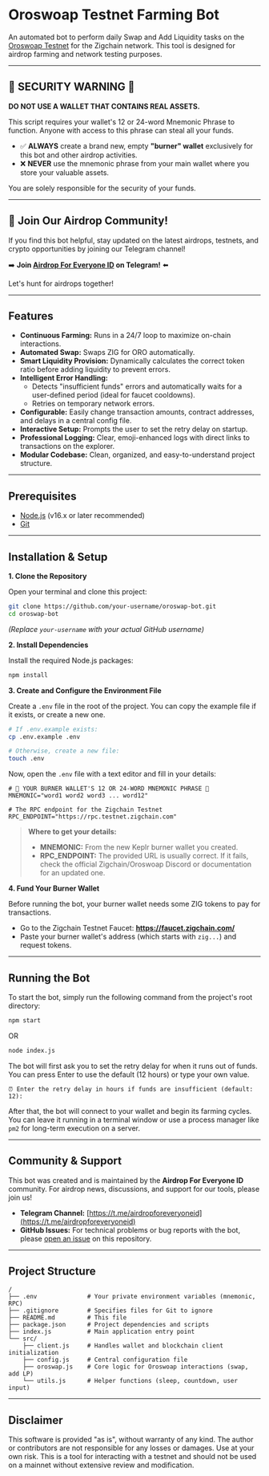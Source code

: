 # Oroswoap Testnet Farming Bot

An automated bot to perform daily Swap and Add Liquidity tasks on the [Oroswoap Testnet](https://testnet.oroswap.org/) for the Zigchain network. This tool is designed for airdrop farming and network testing purposes.

---

## 🚨 SECURITY WARNING 🚨

**DO NOT USE A WALLET THAT CONTAINS REAL ASSETS.**

This script requires your wallet's 12 or 24-word Mnemonic Phrase to function. Anyone with access to this phrase can steal all your funds.

- ✅ **ALWAYS** create a brand new, empty **"burner" wallet** exclusively for this bot and other airdrop activities.
- ❌ **NEVER** use the mnemonic phrase from your main wallet where you store your valuable assets.

You are solely responsible for the security of your funds.

---

## 🚀 Join Our Airdrop Community!

If you find this bot helpful, stay updated on the latest airdrops, testnets, and crypto opportunities by joining our Telegram channel!

➡️ **Join [Airdrop For Everyone ID](https://t.me/airdropforeveryoneid) on Telegram!** ⬅️

Let's hunt for airdrops together!

---

## Features

-   **Continuous Farming:** Runs in a 24/7 loop to maximize on-chain interactions.
-   **Automated Swap:** Swaps ZIG for ORO automatically.
-   **Smart Liquidity Provision:** Dynamically calculates the correct token ratio before adding liquidity to prevent errors.
-   **Intelligent Error Handling:**
    -   Detects "insufficient funds" errors and automatically waits for a user-defined period (ideal for faucet cooldowns).
    -   Retries on temporary network errors.
-   **Configurable:** Easily change transaction amounts, contract addresses, and delays in a central config file.
-   **Interactive Setup:** Prompts the user to set the retry delay on startup.
-   **Professional Logging:** Clear, emoji-enhanced logs with direct links to transactions on the explorer.
-   **Modular Codebase:** Clean, organized, and easy-to-understand project structure.

---

## Prerequisites

-   [Node.js](https://nodejs.org/) (v16.x or later recommended)
-   [Git](https://git-scm.com/)

---

## Installation & Setup

**1. Clone the Repository**

Open your terminal and clone this project:

```bash
git clone https://github.com/your-username/oroswap-bot.git
cd oroswap-bot
```
*(Replace `your-username` with your actual GitHub username)*

**2. Install Dependencies**

Install the required Node.js packages:

```bash
npm install
```

**3. Create and Configure the Environment File**

Create a `.env` file in the root of the project. You can copy the example file if it exists, or create a new one.

```bash
# If .env.example exists:
cp .env.example .env

# Otherwise, create a new file:
touch .env
```

Now, open the `.env` file with a text editor and fill in your details:

```env
# 🚨 YOUR BURNER WALLET'S 12 OR 24-WORD MNEMONIC PHRASE 🚨
MNEMONIC="word1 word2 word3 ... word12"

# The RPC endpoint for the Zigchain Testnet
RPC_ENDPOINT="https://rpc.testnet.zigchain.com"
```

> **Where to get your details:**
>
> -   **MNEMONIC:** From the new Keplr burner wallet you created.
> -   **RPC_ENDPOINT:** The provided URL is usually correct. If it fails, check the official Zigchain/Oroswoap Discord or documentation for an updated one.

**4. Fund Your Burner Wallet**

Before running the bot, your burner wallet needs some ZIG tokens to pay for transactions.

-   Go to the Zigchain Testnet Faucet: **https://faucet.zigchain.com/**
-   Paste your burner wallet's address (which starts with `zig...`) and request tokens.

---

## Running the Bot

To start the bot, simply run the following command from the project's root directory:

```bash
npm start
```

OR

```bash
node index.js
```

The bot will first ask you to set the retry delay for when it runs out of funds. You can press Enter to use the default (12 hours) or type your own value.

```
⏰ Enter the retry delay in hours if funds are insufficient (default: 12):
```

After that, the bot will connect to your wallet and begin its farming cycles. You can leave it running in a terminal window or use a process manager like `pm2` for long-term execution on a server.

---

## Community & Support

This bot was created and is maintained by the **Airdrop For Everyone ID** community. For airdrop news, discussions, and support for our tools, please join us!

-   **Telegram Channel:** [https://t.me/airdropforeveryoneid](https://t.me/airdropforeveryoneid)
-   **GitHub Issues:** For technical problems or bug reports with the bot, please [open an issue](https://github.com/your-username/oroswap-bot/issues) on this repository.

---

## Project Structure

```
/
├── .env              # Your private environment variables (mnemonic, RPC)
├── .gitignore        # Specifies files for Git to ignore
├── README.md         # This file
├── package.json      # Project dependencies and scripts
├── index.js          # Main application entry point
└── src/
    ├── client.js     # Handles wallet and blockchain client initialization
    ├── config.js     # Central configuration file
    ├── oroswap.js    # Core logic for Oroswoap interactions (swap, add LP)
    └── utils.js      # Helper functions (sleep, countdown, user input)
```

---

## Disclaimer

This software is provided "as is", without warranty of any kind. The author or contributors are not responsible for any losses or damages. Use at your own risk. This is a tool for interacting with a testnet and should not be used on a mainnet without extensive review and modification.